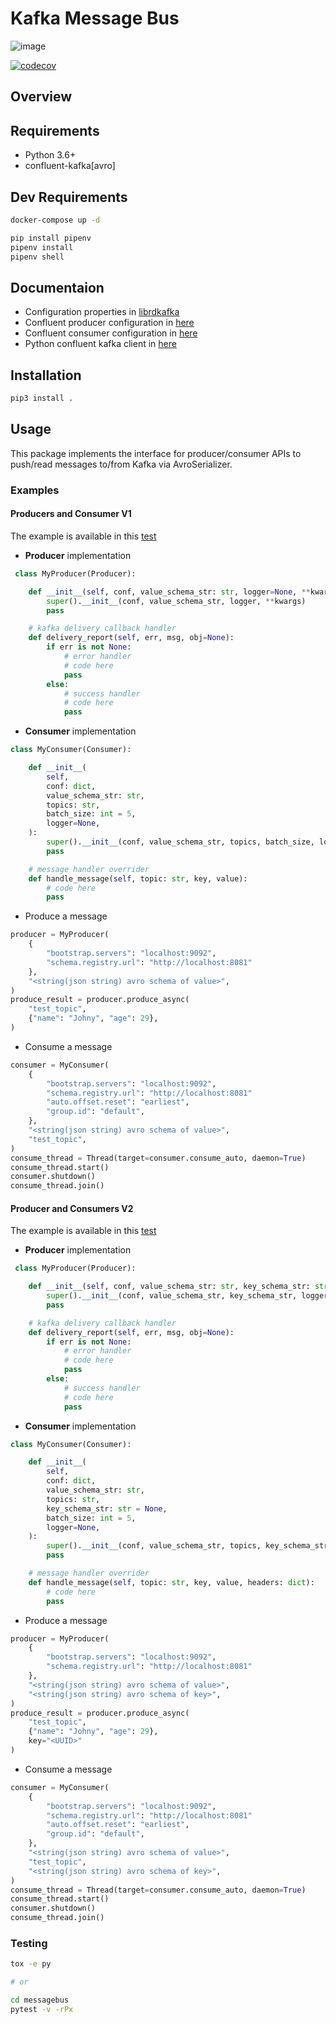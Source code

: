# **Kafka Message Bus**

![image](https://github.com/kata-ai/messagebus-kafka-python/workflows/CI/badge.svg?branch=master%0A%20:target:%20https://github.com/kata-ai/messagebus-kafka-python/actions?workflow=CI%0A%20:alt:%20CI%20Status)

[![codecov](https://codecov.io/gh/kata-ai/messagebus-kafka-python/branch/master/graph/badge.svg?token=SV5XR0IFM5)](https://codecov.io/gh/kata-ai/messagebus-kafka-python)
## **Overview**

## **Requirements**

- Python 3.6+
- confluent-kafka[avro]


## **Dev Requirements**

```bash
docker-compose up -d

pip install pipenv
pipenv install
pipenv shell
```

## **Documentaion**

- Configuration properties in [librdkafka](https://github.com/edenhill/librdkafka/blob/master/CONFIGURATION.md)
- Confluent producer configuration in [here](https://docs.confluent.io/platform/current/installation/configuration/producer-configs.html)
- Confluent consumer configuration in [here](https://docs.confluent.io/platform/current/installation/configuration/consumer-configs.html)
- Python confluent kafka client in [here](https://docs.confluent.io/platform/current/clients/confluent-kafka-python/html/index.html)


## **Installation**

```bash
pip3 install .
```

## **Usage**

This package implements the interface for producer/consumer APIs to push/read messages to/from Kafka via AvroSerializer.

### **Examples**

#### **Producers and Consumer V1**

The example is available in this [test](./messagebus/test/message_workflow_v1_test.py)

- **Producer** implementation
```python
 class MyProducer(Producer):

    def __init__(self, conf, value_schema_str: str, logger=None, **kwargs):
        super().__init__(conf, value_schema_str, logger, **kwargs)
        pass

    # kafka delivery callback handler
    def delivery_report(self, err, msg, obj=None):
        if err is not None:
            # error handler
            # code here
            pass 
        else:
            # success handler
            # code here
            pass

```
- **Consumer** implementation
```python
class MyConsumer(Consumer):

    def __init__(
        self,
        conf: dict,
        value_schema_str: str,
        topics: str,
        batch_size: int = 5,
        logger=None,
    ):
        super().__init__(conf, value_schema_str, topics, batch_size, logger)
        pass

    # message handler overrider
    def handle_message(self, topic: str, key, value):
        # code here
        pass
```

- Produce a message
```python
producer = MyProducer(
    {
        "bootstrap.servers": "localhost:9092",
        "schema.registry.url": "http://localhost:8081"
    },
    "<string(json string) avro schema of value>",
)
produce_result = producer.produce_async(
    "test_topic",
    {"name": "Johny", "age": 29},
)
```
- Consume a message
```python
consumer = MyConsumer(
    {
        "bootstrap.servers": "localhost:9092",
        "schema.registry.url": "http://localhost:8081"
        "auto.offset.reset": "earliest",
        "group.id": "default",
    },
    "<string(json string) avro schema of value>",
    "test_topic",
)
consume_thread = Thread(target=consumer.consume_auto, daemon=True)
consume_thread.start()
consumer.shutdown()
consume_thread.join()
``` 

#### **Producer and Consumers V2**

The example is available in this [test](./messagebus/test/message_workflow_v2_test.py)


- **Producer** implementation
```python
 class MyProducer(Producer):

    def __init__(self, conf, value_schema_str: str, key_schema_str: str = None, logger=None, **kwargs):
        super().__init__(conf, value_schema_str, key_schema_str, logger, **kwargs)
        pass

    # kafka delivery callback handler
    def delivery_report(self, err, msg, obj=None):
        if err is not None:
            # error handler
            # code here
            pass 
        else:
            # success handler
            # code here
            pass

```
- **Consumer** implementation
```python
class MyConsumer(Consumer):

    def __init__(
        self,
        conf: dict,
        value_schema_str: str,
        topics: str,
        key_schema_str: str = None,
        batch_size: int = 5,
        logger=None,
    ):
        super().__init__(conf, value_schema_str, topics, key_schema_str, batch_size, logger)
        pass

    # message handler overrider
    def handle_message(self, topic: str, key, value, headers: dict):
        # code here
        pass
```

- Produce a message
```python
producer = MyProducer(
    {
        "bootstrap.servers": "localhost:9092",
        "schema.registry.url": "http://localhost:8081"
    },
    "<string(json string) avro schema of value>",
    "<string(json string) avro schema of key>",
)
produce_result = producer.produce_async(
    "test_topic",
    {"name": "Johny", "age": 29},
    key="<UUID>"
)
```
- Consume a message
```python
consumer = MyConsumer(
    {
        "bootstrap.servers": "localhost:9092",
        "schema.registry.url": "http://localhost:8081"
        "auto.offset.reset": "earliest",
        "group.id": "default",
    },
    "<string(json string) avro schema of value>",
    "test_topic",
    "<string(json string) avro schema of key>",
)
consume_thread = Thread(target=consumer.consume_auto, daemon=True)
consume_thread.start()
consumer.shutdown()
consume_thread.join()
```
### **Testing**

```bash
tox -e py

# or 

cd messagebus
pytest -v -rPx
```